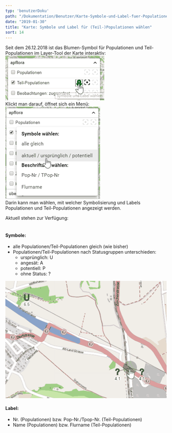 ```yaml
---
typ: 'benutzerDoku'
path: "/Dokumentation/Benutzer/Karte-Symbole-und-Label-fuer-Populationen-und-Teil-Populationen-waehlen"
date: "2019-01-30"
title: "Karte: Symbole und Label für (Teil-)Populationen wählen"
sort: 14
---
```


Seit dem 26.12.2018 ist das Blumen-Symbol für Populationen und Teil-Populationen im Layer-Tool der Karte interaktiv:<br/>
![Symbol im Layertool](_media/tpopSymbols1.png)<br/>
Klickt man darauf, öffnet sich ein Menü:<br/>
![Menü](_media/tpopSymbols2.png)<br/>
Darin kann man wählen, mit welcher Symbolisierung und Labels Populationen und Teil-Populationen angezeigt werden.

Aktuell stehen zur Verfügung:<br/><br/>

#### Symbole:
- alle Populationen/Teil-Populationen gleich (wie bisher)
- Populationen/Teil-Populationen nach Statusgruppen unterschieden:
  - ursprünglich: U
  - angesät: A
  - potentiell: P
  - ohne Status: ?


![Neue Symbole](_media/tpopSymbols3.png)<br/>

#### Label:
- Nr. (Populationen) bzw. Pop-Nr./Tpop-Nr. (Teil-Populationen)
- Name (Populationen) bzw. Flurname (Teil-Populationen)